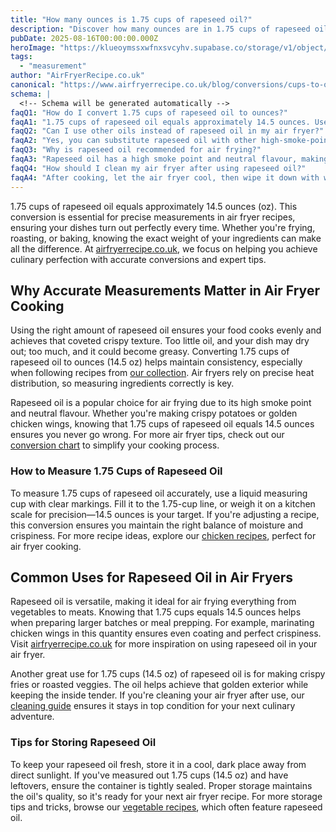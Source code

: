 ```yaml
---
title: "How many ounces is 1.75 cups of rapeseed oil?"
description: "Discover how many ounces are in 1.75 cups of rapeseed oil with our simple conversion guide—perfect for air fryer recipes!"
pubDate: 2025-08-16T00:00:00.000Z
heroImage: "https://klueoymssxwfnxsvcyhv.supabase.co/storage/v1/object/public/Shmucket/how-many-ounces-is-1-75-cups-rapeseed-oil.webp"
tags:
  - "measurement"
author: "AirFryerRecipe.co.uk"
canonical: "https://www.airfryerrecipe.co.uk/blog/conversions/cups-to-ounces/how-many-ounces-is-1-75-cups-rapeseed-oil"
schema: |
  <!-- Schema will be generated automatically -->
faqQ1: "How do I convert 1.75 cups of rapeseed oil to ounces?"
faqA1: "1.75 cups of rapeseed oil equals approximately 14.5 ounces. Use a liquid measuring cup or kitchen scale for accuracy, especially when preparing air fryer recipes."
faqQ2: "Can I use other oils instead of rapeseed oil in my air fryer?"
faqA2: "Yes, you can substitute rapeseed oil with other high-smoke-point oils like sunflower or vegetable oil. Just ensure you maintain the same measurement—1.75 cups (14.5 oz) for consistent results."
faqQ3: "Why is rapeseed oil recommended for air frying?"
faqA3: "Rapeseed oil has a high smoke point and neutral flavour, making it ideal for air frying. It helps achieve crispy textures without overpowering the taste of your food."
faqQ4: "How should I clean my air fryer after using rapeseed oil?"
faqA4: "After cooking, let the air fryer cool, then wipe it down with warm, soapy water. For stubborn residue, check our <a href=https://www.airfryerrecipe.co.uk/air-fryer-cleaner>cleaning guide</a> for detailed steps."
---
```

<p>1.75 cups of rapeseed oil equals approximately 14.5 ounces (oz). This conversion is essential for precise measurements in air fryer recipes, ensuring your dishes turn out perfectly every time. Whether you're frying, roasting, or baking, knowing the exact weight of your ingredients can make all the difference. At <a href=https://www.airfryerrecipe.co.uk>airfryerrecipe.co.uk</a>, we focus on helping you achieve culinary perfection with accurate conversions and expert tips.</p>  

<h2>Why Accurate Measurements Matter in Air Fryer Cooking</h2>  
<p>Using the right amount of rapeseed oil ensures your food cooks evenly and achieves that coveted crispy texture. Too little oil, and your dish may dry out; too much, and it could become greasy. Converting 1.75 cups of rapeseed oil to ounces (14.5 oz) helps maintain consistency, especially when following recipes from <a href=https://www.airfryerrecipe.co.uk/recipes>our collection</a>. Air fryers rely on precise heat distribution, so measuring ingredients correctly is key.</p>  

<p>Rapeseed oil is a popular choice for air frying due to its high smoke point and neutral flavour. Whether you're making crispy potatoes or golden chicken wings, knowing that 1.75 cups of rapeseed oil equals 14.5 ounces ensures you never go wrong. For more air fryer tips, check out our <a href=https://www.airfryerrecipe.co.uk/air-fryer-conversion-chart>conversion chart</a> to simplify your cooking process.</p>  

<h3>How to Measure 1.75 Cups of Rapeseed Oil</h3>  
<p>To measure 1.75 cups of rapeseed oil accurately, use a liquid measuring cup with clear markings. Fill it to the 1.75-cup line, or weigh it on a kitchen scale for precision—14.5 ounces is your target. If you're adjusting a recipe, this conversion ensures you maintain the right balance of moisture and crispiness. For more recipe ideas, explore our <a href=https://www.airfryerrecipe.co.uk/recipe-category/chicken>chicken recipes</a>, perfect for air fryer cooking.</p>  

<h2>Common Uses for Rapeseed Oil in Air Fryers</h2>  
<p>Rapeseed oil is versatile, making it ideal for air frying everything from vegetables to meats. Knowing that 1.75 cups equals 14.5 ounces helps when preparing larger batches or meal prepping. For example, marinating chicken wings in this quantity ensures even coating and perfect crispiness. Visit <a href=https://www.airfryerrecipe.co.uk>airfryerrecipe.co.uk</a> for more inspiration on using rapeseed oil in your air fryer.</p>  

<p>Another great use for 1.75 cups (14.5 oz) of rapeseed oil is for making crispy fries or roasted veggies. The oil helps achieve that golden exterior while keeping the inside tender. If you're cleaning your air fryer after use, our <a href=https://www.airfryerrecipe.co.uk/air-fryer-cleaner>cleaning guide</a> ensures it stays in top condition for your next culinary adventure.</p>  

<h3>Tips for Storing Rapeseed Oil</h3>  
<p>To keep your rapeseed oil fresh, store it in a cool, dark place away from direct sunlight. If you've measured out 1.75 cups (14.5 oz) and have leftovers, ensure the container is tightly sealed. Proper storage maintains the oil's quality, so it's ready for your next air fryer recipe. For more storage tips and tricks, browse our <a href=https://www.airfryerrecipe.co.uk/recipe-category/vegetables>vegetable recipes</a>, which often feature rapeseed oil.</p>
